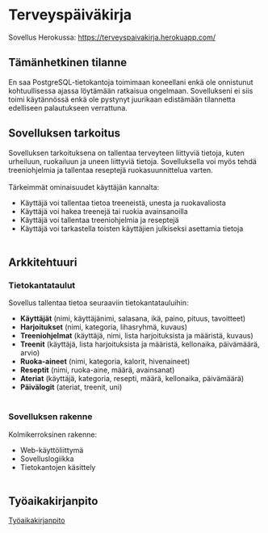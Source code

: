 # Terveyspäiväkirja

Sovellus Herokussa:
https://terveyspaivakirja.herokuapp.com/


## Tämänhetkinen tilanne

En saa PostgreSQL-tietokantoja toimimaan koneellani enkä ole onnistunut kohtuullisessa ajassa löytämään ratkaisua ongelmaan. Sovellukseni ei siis toimi käytännössä enkä ole pystynyt juurikaan edistämään tilannetta edelliseen palautukseen verrattuna.


## Sovelluksen tarkoitus

Sovelluksen tarkoituksena on tallentaa terveyteen liittyviä tietoja, kuten urheiluun, ruokailuun ja uneen liittyviä tietoja. Sovelluksella voi myös tehdä treeniohjelmia ja tallentaa reseptejä ruokasuunnittelua varten.
<br><br/>
Tärkeimmät ominaisuudet käyttäjän kannalta:
- Käyttäjä voi tallentaa tietoa treeneistä, unesta ja ruokavaliosta
- Käyttäjä voi hakea treenejä tai ruokia avainsanoilla
- Käyttäjä voi tallentaa treeniohjelmia ja reseptejä
- Käyttäjä voi tarkastella toisten käyttäjien julkiseksi asettamia tietoja
<br><br/>

## Arkkitehtuuri

### Tietokantataulut

Sovellus tallentaa tietoa seuraaviin tietokantatauluihin:
- **Käyttäjät** (nimi, käyttäjänimi, salasana, ikä, paino, pituus, tavoitteet)
- **Harjoitukset** (nimi, kategoria, lihasryhmä, kuvaus)
- **Treeniohjelmat** (käyttäjä, nimi, lista harjoituksista ja määristä, kuvaus)
- **Treenit** (käyttäjä, lista harjoituksista ja määristä, kellonaika, päivämäärä, arvio)
- **Ruoka-aineet** (nimi, kategoria, kalorit, hivenaineet)
- **Reseptit** (nimi, ruoka-aine, määrä, avainsanat)
- **Ateriat** (käyttäjä, kategoria, resepti, määrä, kellonaika, päivämäärä)
- **Päivälogit** (ateriat, treenit, uni)
<br><br/>

### Sovelluksen rakenne

Kolmikerroksinen rakenne:
- Web-käyttöliittymä
- Sovelluslogiikka
- Tietokantojen käsittely
<br><br/>

## Työaikakirjanpito

[Työaikakirjanpito](https://github.com/juliapalorinne/terveyspaivakirja/blob/master/tyoaikakirjanpito.md)
<br><br/>
